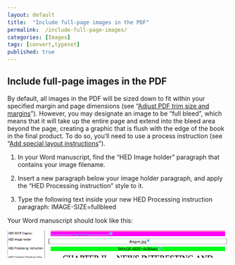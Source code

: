 ```yaml
---
layout: default
title:  "Include full-page images in the PDF"
permalink:  /include-full-page-images/
categories: [Images]
tags: [convert,typeset]
published: true
---
```


<section data-type="chapter" class="hsecchapter" data-hederis-type="hsecchapter" id="include-full-page-images" data-pi-attrs="id: include-full-page-images; data-tags: convert,typeset;" role="doc-chapter" data-tags="convert,typeset" data-author-name=" " data-book-title=" " title="Include full-page images in the PDF"><h1 data-hederis-type="hblkchaptitle" class="hblkchaptitle" id="phH4FYVWu">Include full-page images in the PDF</h1>
    <p class="hblkp" data-hederis-type="hblkp" id="p4bM3eb2v">By default, all images in the PDF will be sized down to fit within your specified margin and page dimensions (see &#8220;<a href="{% post_url 2019-08-31-31-AdjustPDFtrimsizeandmargins %}"><span class="Hyperlink">Adjust PDF trim size and margins</span></a>&#8221;). However, you may designate an image to be &#8220;full bleed&#8221;, which means that it will take up the entire page and extend into the bleed area beyond the page, creating a graphic that is flush with the edge of the book in the final product. To do so, you&#8217;ll need to use a process instruction (see &#8220;<a href="{% post_url 2019-08-31-34-Addspeciallayoutinstructions %}"><span class="Hyperlink">Add special layout instructions</span></a>&#8221;).</p>
    <ol class="hwprnumlist" data-hederis-type="hwprnumlist" id="pNWUsj28d"><li class="hblkoli" data-hederis-type="hblkoli" id="linNa2np2T"><p class="hblkoli" data-hederis-type="hblklip" id="pyZeYH1js">In your Word manuscript, find the &#8220;HED Image holder&#8221; paragraph that contains your image filename.</p></li>
    <li class="hblkoli" data-hederis-type="hblkoli" id="liohQazXXP"><p class="hblkoli" data-hederis-type="hblklip" id="pBay9Hk1e">Insert a new paragraph below your image holder paragraph, and apply the &#8220;HED Processing instruction&#8221; style to it.</p></li>
    <li class="hblkoli" data-hederis-type="hblkoli" id="li0oPD6RXD"><p class="hblkoli" data-hederis-type="hblklip" id="pu48hoWtb">Type the following text inside your new HED Processing instruction paragraph: IMAGE-SIZE=fullbleed</p></li>
    </ol>
    <p class="hblkp" data-hederis-type="hblkp" id="p3aguiXao">Your Word manuscript should look like this:</p>
    <img data-hederis-type="hblkimg" class="hblkimg" id="pjCbr6mDF" src="/images/fullbleed_1.png"/>
    </section>
    